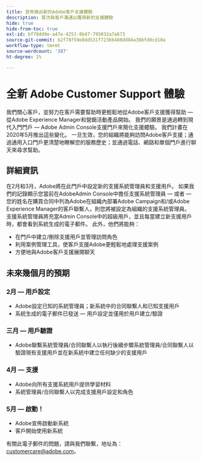 ```yaml
---
title: 宣佈推出新的Adobe客戶支援體驗
description: 首次與客戶溝通以獲得新的支援體驗
hide: true
hide-from-toc: true
exl-id: bf78dd9e-a47e-4251-8b47-795032a7a673
source-git-commit: b2f78f59e8dd531f723bb488dd84a38bfd0cd10a
workflow-type: tm+mt
source-wordcount: '387'
ht-degree: 1%

---
```


# 全新 Adobe Customer Support 體驗

我們關心客戶，並努力在客戶需要幫助時更輕鬆地從Adobe客戶支援獲得幫助 — 從Adobe Experience Manager和營銷活動產品開始。 我們的願景是通過轉到現代入門門戶 — Adobe Admin Console支援門戶來簡化支援體驗。 我們計畫在2020年5月推出這些變化。 一旦生效，您的組織將能夠訪問Adobe客戶支援；通過通用入口門戶更清楚地瞭解您的服務歷史；並通過電話、網路和單個門戶進行聊天來尋求幫助。

## 詳細資訊

在2月和3月，Adobe將在此門戶中設定新的支援系統管理員和支援用戶。 如果我們的記錄顯示您當前在AdobeAdmin Console中擔任支援系統管理員 — 或者 — 您的姓名在購買合同中列為Adobe在組織內部署Adobe Campaign和/或Adobe Experience Manager的客戶聯繫人，則您將被設定為組織的支援系統管理員。
支援系統管理員將充當Admin Console中的超級用戶，並且每當建立新支援用戶時，都會看到系統生成的電子郵件。 此外，他們將能夠：

* 在門戶中建立/刪除支援用戶並管理訪問角色
* 利用案例管理工具，使客戶支援Adobe更輕鬆地處理支援案例
* 方便地與Adobe客戶支援展開聊天

## 未來幾個月的預期

### 2月 — 用戶設定

* Adobe設定已知的系統管理員；新系統中的合同聯繫人和已知支援用戶
* 系統生成的電子郵件已發送 — 用戶設定並僅用於用戶建立/驗證


### 三月 — 用戶驗證

* Adobe聯繫系統管理員/合同聯繫人以執行後續步驟系統管理員/合同聯繫人以驗證現有支援用戶並在新系統中建立任何缺少的支援用戶

### 4月 — 支援

* Adobe向所有支援系統用戶提供學習材料
* 系統管理員/合同聯繫人以完成支援用戶設定和角色

### 5月 — 啟動！

* Adobe宣佈啟動新系統
* 客戶開始使用新系統

有關此電子郵件的問題，請與我們聯繫，地址為： [customercare@adobe.com](mailto:customercare@adobe.com)。
